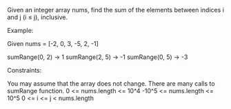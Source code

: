 Given an integer array nums, find the sum of the elements between indices i and j (i ≤ j), inclusive.

Example:

Given nums = [-2, 0, 3, -5, 2, -1]

sumRange(0, 2) -> 1
sumRange(2, 5) -> -1
sumRange(0, 5) -> -3
 

Constraints:

You may assume that the array does not change.
There are many calls to sumRange function.
0 <= nums.length <= 10^4
-10^5 <= nums.length <= 10^5
0 <= i <= j < nums.length